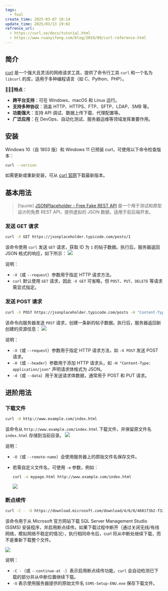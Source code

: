 ```yaml
---
tags:
  - Tool
create_time: 2025-03-07 18:14
update_time: 2025/03/13 19:02
refrence_url:
  - https://curl.se/docs/tutorial.html
  - https://www.ruanyifeng.com/blog/2019/09/curl-reference.html
---
```


## 简介

[curl](https://curl.se/) 是一个强大且灵活的网络请求工具，提供了命令行工具 `curl` 和一个名为 `libcurl` 的库，适用于多种编程语言（如 C、Python、PHP）。

🚀🚀🚀**特点**：

- **跨平台支持**：可在 Windows、macOS 和 Linux 运行。
- **支持多种协议**：涵盖 HTTP、HTTPS、FTP、SFTP、LDAP、SMB 等。
- **功能强大**：支持 API 调试、数据上传下载、代理配置等。
- **广泛应用**：在 DevOps、自动化测试、服务器运维等领域发挥重要作用。

## 安装

Windows 10（自 1803 版）和 Windows 11 已预装 curl，可使用以下命令检查版本：

```bash
curl --version
```

如需更新或重新安装，可从 [curl 官网](https://curl.se/)下载最新版本。

## 基本用法

> [!quote]
> [JSONPlaceholder - Free Fake REST API](https://jsonplaceholder.typicode.com) 是一个用于测试和原型设计的免费 REST API，提供虚拟的 JSON 数据，适用于前后端开发。

### 发送 GET 请求

```bash
curl -X GET https://jsonplaceholder.typicode.com/posts/1
```

该命令使用 `curl` 发送 `GET` 请求，获取 ID 为 `1` 的帖子数据。执行后，服务器返回 JSON 格式的响应，如下所示：
![](https://img.xiaorang.fun/202503081858934.png)

说明：
- `-X`（或 `--request`）参数用于指定 HTTP 请求方法。
- `curl` 默认使用 `GET` 请求，因此 `-X GET` 可省略，但 `POST`、`PUT`、`DELETE` 等请求需显式指定。

### 发送 POST 请求

```bash
curl -X POST https://jsonplaceholder.typicode.com/posts -H "Content-Type: application/json" -d '{"title":"foo", "body":"bar", "userId":1}'
```

该命令向服务器发送 `POST` 请求，创建一条新的帖子数据。执行后，服务器返回新创建的资源信息：
![](https://img.xiaorang.fun/202503081858936.png)

说明：
- `-X`（或 `--request`）参数用于指定 HTTP 请求方法，如 `-X POST` 发送 POST 请求。
- `-H`（或 `--header`）参数用于添加 HTTP 请求头，如 `-H "Content-Type: application/json"` 声明请求体格式为 JSON。
- `-d`（或 `--data`）用于发送请求体数据，通常用于 POST 和 PUT 请求。

## 进阶用法

### 下载文件

```bash
curl -O http://www.example.com/index.html
```

该命令从 `http://www.example.com/index.html` 下载文件，并保留原文件名 `index.html` 存储到当前目录。
![](https://img.xiaorang.fun/202503081858938.png)

说明：
- `-O`（或 `--remote-name`）会使用服务器上的原始文件名保存文件。
- 若需自定义文件名，可使用 `-o` 参数，例如：

	```bash
	curl -o mypage.html http://www.example.com/index.html
	```

	![](https://img.xiaorang.fun/202503091756795.png)

### 断点续传

```bash
curl -C - -O https://download.microsoft.com/download/4/6/8/4681f3b2-f327-4d3d-8617-264b20685be0/SSMS-Setup-ENU.exe
```

该命令用于从 Microsoft 官方网站下载 SQL Server Management Studio (SSMS) 安装程序，并启用断点续传。如果下载过程中断开（通过关闭无线/有线网络，模拟网络不稳定的情况），执行相同命令后，curl 将从中断处继续下载，而不是重新下载整个文件。

![](https://img.xiaorang.fun/202503091837814.png)

说明：
- `-C -`（或 `--continue-at -`）表示启用断点续传功能，`curl` 会自动检测已下载的部分并从中断位置继续下载。
- `-O` 表示使用服务器提供的原始文件名 `SSMS-Setup-ENU.exe` 保存下载文件。
